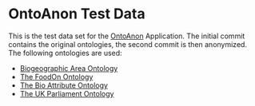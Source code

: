# OntoAnon Test Data

This is the test data set for the [OntoAnon](https://github.com/Uni-Rostock-Win/OntoAnon/) Application. The initial commit contains the original ontologies, the second commit is then anonymized. The following ontologies are used:

- [Biogeographic Area Ontology](https://github.com/EnvironmentOntology/biorealm)
- [The FoodOn Ontology](https://github.com/FoodOntology/foodon)
- [The Bio Attribute Ontology](https://github.com/obophenotype/bio-attribute-ontology)
- [The UK Parliament Ontology](https://github.com/ukparliament/Ontology/blob/master/Ontology.ttl)